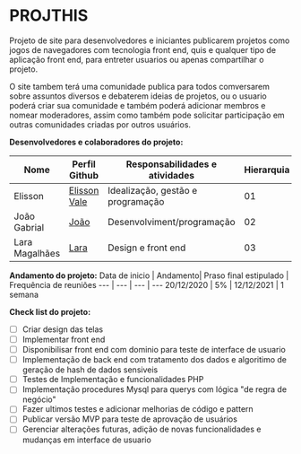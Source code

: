 # PROJTHIS
 
Projeto de site para desenvolvedores e iniciantes publicarem projetos como jogos de navegadores com tecnologia front end, quis e qualquer tipo de aplicação front end, para entreter usuarios ou apenas compartilhar o projeto.

O site tambem terá uma comunidade publica para todos comversarem sobre assuntos diversos e debaterem ideias de projetos, ou o usuario poderá criar sua comunidade e também poderá adicionar membros e nomear moderadores, assim como também pode solicitar participação em outras comunidades criadas por outros usuários.

**Desenvolvedores e colaboradores do projeto:**

Nome | Perfil Github| Responsabilidades e atividades | Hierarquia
--- | --- | --- | ---
Elisson | [Elisson Vale](https://github.com/ElissonLimaVale) | Idealização, gestão e programação | 01
João Gabrial | [João](https://github.com/JGA06) | Desenvolviment/programação | 02
Lara Magalhães | [Lara](https://github.com/laraprogramaai) | Design e front end | 03


**Andamento do projeto:**
Data de inicio | Andamento| Praso final estipulado | Frequência de reuniões
--- | --- | --- | ---
20/12/2020 | 5% | 12/12/2021 | 1 semana


**Check list do projeto:**

- [ ] Criar design das telas 
- [ ] Implementar front end 
- [ ] Disponibilisar front end com dominio para teste de interface de usuario
- [ ] Implementação de back end com tratamento dos dados e algoritimo de geração de hash de dados sensiveis
- [ ] Testes de Implementação e funcionalidades PHP
- [ ] Implementação procedures Mysql para querys com lógica "de regra de negócio"
- [ ] Fazer ultimos testes e adicionar melhorias de código e pattern
- [ ] Publicar versão MVP para teste de aprovação de usuários
- [ ] Gerenciar alterações futuras, adição de novas funcionalidades e mudanças em interface de usuario
